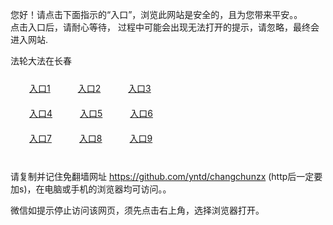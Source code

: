 您好！请点击下面指示的“入口”，浏览此网站是安全的，且为您带来平安。。 <br/>
点击入口后，请耐心等待， 过程中可能会出现无法打开的提示，请忽略，最终会进入网站. </br>

法轮大法在长春<br/>
<div style="padding:10px"><a style="margin:20px" target="_blank" href="https://d35przk613r8ag.cloudfront.net/2Qpsp?gfivb" id="ccLink1" rel="nofollow">入口1</a> <a target="_blank" style="margin:20px" href="https://d3e0c4n2q85w14.cloudfront.net/2Qpsp?oexrcag" id="ccLink2" rel="nofollow">入口2</a> <a style="margin:20px" target="_blank" href="https://d2cxn35lwo3gi.cloudfront.net/2Qpsp?yxlna" id="ccLink3" rel="nofollow">入口3</a></div>

<div style="padding:10px" ><a style="margin:20px" target="_blank" href="https://d35przk613r8ag.cloudfront.net/2Qpsp?gfivb" id="ccLink4" rel="nofollow">入口4</a> <a style="margin:20px" href="https://d3e0c4n2q85w14.cloudfront.net/2Qpsp?oexrcag" target="_blank" id="ccLink5" rel="nofollow">入口5</a> <a style="margin:20px" href="https://d2cxn35lwo3gi.cloudfront.net/2Qpsp?yxlna" target="_blank" id="ccLink6" rel="nofollow">入口6</a></div>

<div style="padding:10px"><a style="margin:20px" target="_blank" href="https://d35przk613r8ag.cloudfront.net/2Qpsp?gfivb" id="ccLink7" rel="nofollow">入口7</a> <a style="margin:20px" href="https://d3e0c4n2q85w14.cloudfront.net/2Qpsp?oexrcag" target="_blank" id="ccLink8" rel="nofollow">入口8</a> <a style="margin:20px" target="_blank" href="https://d2cxn35lwo3gi.cloudfront.net/2Qpsp?yxlna" id="ccLink9" rel="nofollow">入口9</a></div>

<br/>



请复制并记住免翻墙网址 https://github.com/yntd/changchunzx (http后一定要加s)，在电脑或手机的浏览器均可访问。。<br/>

微信如提示停止访问该网页，须先点击右上角，选择浏览器打开。

